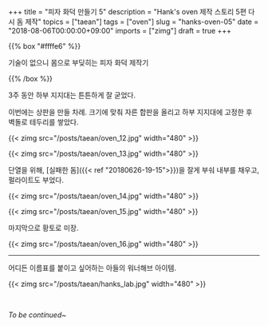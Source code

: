 +++
title = "피자 화덕 만들기 5"
description = "Hank's oven 제작 스토리 5편 다시 돔 제작"
topics = ["taean"]
tags = ["oven"]
slug = "hanks-oven-05"
date = "2018-08-06T00:00:00+09:00"
imports = ["zimg"]
draft = true
+++

{{% box "#ffffe6" %}}

기술이 없으니 몸으로 부딪히는 피자 화덕 제작기

{{% /box %}}

3주 동안  하부 지지대는 튼튼하게 잘 굳었다.

이번에는 상판을 만들 차례. 크기에 맞춰 자른 합판을 올리고 하부 지지대에 고정한 후 벽돌로 테두리를 쌓았다.

{{< zimg src="/posts/taean/oven_12.jpg" width="480" >}}

{{< zimg src="/posts/taean/oven_13.jpg" width="480" >}}

단열을 위해, [실패한 돔]({{< ref "20180626-19-15">}})을 잘게 부숴 내부를 채우고, 펄라이트도 부었다.

{{< zimg src="/posts/taean/oven_14.jpg" width="480" >}}

{{< zimg src="/posts/taean/oven_15.jpg" width="480" >}}

마지막으로 황토로 미장.

{{< zimg src="/posts/taean/oven_16.jpg" width="480" >}}

---

어디든 이름표를 붙이고 싶어하는 아들의  워너해브 아이템.

{{< zimg src="/posts/taean/hanks_lab.jpg" width="480" >}}

<br>

*To be continued~*